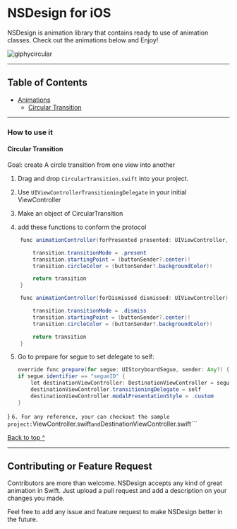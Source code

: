 # NSDesign for iOS

NSDesign is animation library that contains ready to use of animation classes. Check out the animations below and Enjoy!

![giphycircular](https://cloud.githubusercontent.com/assets/17153572/22798083/8b77bf06-eeb5-11e6-8fa1-8d1f5dd2a933.gif)

---
## Table of Contents
* [Animations](#app-design)
  * [Circular Transition](#objective)

---
### How to use it

#### Circular Transition
Goal: create A circle transition from one view into another
1.  Drag and drop ```CircularTransition.swift``` into your project.

2. Use ```UIViewControllerTransitioningDelegate``` in your initial ViewController

3. Make an object of CircularTransition

4. add these functions to conform the protocol
``` java
    func animationController(forPresented presented: UIViewController, presenting: UIViewController, source: UIViewController) -> UIViewControllerAnimatedTransitioning? {

        transition.transitionMode = .present
        transition.startingPoint = (buttonSender?.center)!
        transition.circleColor = (buttonSender?.backgroundColor)!

        return transition
    }

    func animationController(forDismissed dismissed: UIViewController) -> UIViewControllerAnimatedTransitioning? {

        transition.transitionMode = .dismiss
        transition.startingPoint = (buttonSender?.center)!
        transition.circleColor = (buttonSender?.backgroundColor)!

        return transition
    }
```
5.  Go to prepare for segue to set delegate to self:
     ```java
     override func prepare(for segue: UIStoryboardSegue, sender: Any?) {
     if segue.identifier == "segueID" {
         let destinationViewController: DestinationViewController = segue.destination as! DestinationViewController
         destinationViewController.transitioningDelegate = self
         destinationViewController.modalPresentationStyle = .custom
     }
 }
    ```
6. For any reference, your can checkout the sample project: ```ViewController.swift``` and ```DestinationViewController.swift```

[Back to top ^](#)

---

## Contributing or Feature Request

Contributors are more than welcome. NSDesign accepts any kind of great animation in Swift. Just upload a pull request and add a description on your changes you made.

Feel free to add any issue and feature request to make NSDesign better in the future.
